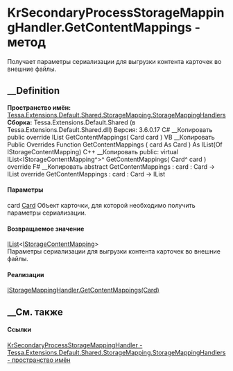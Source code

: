 # KrSecondaryProcessStorageMappingHandler.GetContentMappings - метод
Получает параметры сериализации для выгрузки контента карточек во внешние
файлы.
## __Definition
 **Пространство имён:**
[Tessa.Extensions.Default.Shared.StorageMapping.StorageMappingHandlers](N_Tessa_Extensions_Default_Shared_StorageMapping_StorageMappingHandlers.htm)  
 **Сборка:** Tessa.Extensions.Default.Shared (в
Tessa.Extensions.Default.Shared.dll) Версия: 3.6.0.17
C# __Копировать
     public override IList<IStorageContentMapping> GetContentMappings(
    	Card card
    )
VB __Копировать
     Public Overrides Function GetContentMappings ( 
    	card As Card
    ) As IList(Of IStorageContentMapping)
C++ __Копировать
     public:
    virtual IList<IStorageContentMapping^>^ GetContentMappings(
    	Card^ card
    ) override
F# __Копировать
     abstract GetContentMappings : 
            card : Card -> IList<IStorageContentMapping> 
    override GetContentMappings : 
            card : Card -> IList<IStorageContentMapping> 
#### Параметры
card [Card](T_Tessa_Cards_Card.htm)
    Объект карточки, для которой необходимо получить параметры сериализации.
#### Возвращаемое значение
[IList](https://learn.microsoft.com/dotnet/api/system.collections.generic.ilist-1)<[IStorageContentMapping](T_Tessa_Platform_Storage_IStorageContentMapping.htm)>  
Параметры сериализации для выгрузки контента карточек во внешние файлы.
#### Реализации
[IStorageMappingHandler.GetContentMappings(Card)](M_Tessa_Platform_Storage_Mapping_IStorageMappingHandler_GetContentMappings.htm)  
##  __См. также
#### Ссылки
[KrSecondaryProcessStorageMappingHandler -
](T_Tessa_Extensions_Default_Shared_StorageMapping_StorageMappingHandlers_KrSecondaryProcessStorageMappingHandler.htm)
[Tessa.Extensions.Default.Shared.StorageMapping.StorageMappingHandlers -
пространство
имён](N_Tessa_Extensions_Default_Shared_StorageMapping_StorageMappingHandlers.htm)
